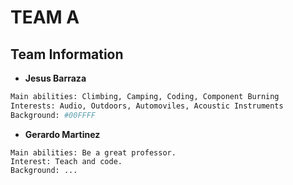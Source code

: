 # TEAM A

## Team Information

* **Jesus Barraza**
```bash
Main abilities: Climbing, Camping, Coding, Component Burning
Interests: Audio, Outdoors, Automoviles, Acoustic Instruments
Background: #00FFFF
```

* **Gerardo Martinez**

~~~
Main abilities: Be a great professor.
Interest: Teach and code.
Background: ...
~~~

